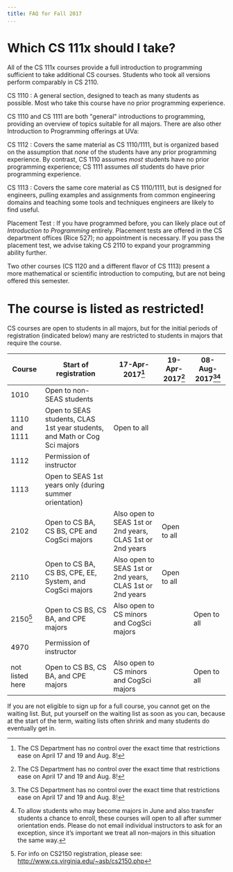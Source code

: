 ```yaml
---
title: FAQ for Fall 2017
...
```


# Which CS 111x should I take?

All of the CS 111x courses provide a full introduction to programming sufficient to take additional CS courses.
Students who took all versions perform comparably in CS 2110.

CS 1110
:   A general section, designed to teach as many students as possible.
    Most who take this course have no prior programming experience.

CS 1110 and CS 1111 are both "general" introductions to programming, providing an overview of topics suitable for all majors.
There are also other Introduction to Programming offerings at UVa:

CS 1112
:   Covers the same material as CS 1110/1111,
    but is organized based on the assumption that *none* of the students have any prior programming experience.
    By contrast, CS 1110 assumes *most* students have no prior programming experience;
    CS 1111 assumes *all* students do have prior programming experience.

CS 1113
:   Covers the same core material as CS 1110/1111, but is designed for engineers,
    pulling examples and assignments from common engineering domains
    and teaching some tools and techniques engineers are likely to find useful.

Placement Test
:   If you have programmed before, you can likely place out of *Introduction to Programming* entirely.
    Placement tests are offered in the CS department offices (Rice 527); no appointment is necessary.
    If you pass the placement test, we advise taking CS 2110 to expand your programming ability further.

Two other courses (CS 1120 and a different flavor of CS 1113) present a more mathematical or scientific introduction to computing, but are not being offered this semester.


# The course is listed as restricted!

CS courses are open to students in all majors, but for the initial periods of registration (indicated below) many are restricted to students in majors that require the course.

|Course|Start of registration|17-Apr-2017[^when]|19-Apr-2017[^when]|08-Aug-2017[^when][^june]|
|------|---------------------|---------------|---------------|----------------|
|1010|Open to non-SEAS students||||
|1110 and 1111|Open to SEAS students, CLAS 1st year students, and Math or Cog Sci majors|Open to all|||
|1112|Permission of instructor||||
|1113|Open to SEAS 1st years only (during summer orientation)||||
|2102|Open to CS BA, CS BS, CPE and CogSci majors|Also open to SEAS 1st or 2nd years, CLAS 1st or 2nd years|Open to all||
|2110|Open to CS BA, CS BS, CPE, EE, System, and CogSci majors|Also open to SEAS 1st or 2nd years, CLAS 1st or 2nd years|Open to all|
|2150[^2]|Open to CS BS, CS BA, and CPE majors|Also open to CS minors and CogSci majors||Open to all|
|4970|Permission of instructor||||
|not listed here|Open to CS BS, CS BA, and CPE majors|Also open to CS minors and CogSci majors||Open to all|

[^when]: The CS Department has no control over the exact time that restrictions ease on April 17 and 19 and Aug. 8!

[^2]: For info on CS2150 registration, please see: <http://www.cs.virginia.edu/~asb/cs2150.php>

[^june]: To allow students who may become majors in June and also transfer students a chance to enroll, these courses will open to all after summer orientation ends.  Please do not email individual instructors to ask for an exception, since it’s important we treat all non-majors in this situation the same way.

If you are not eligible to sign up for a full course, you cannot get on the waiting list. But, put yourself on the waiting list as soon as you can, because at the start of the term, waiting lists often shrink and many students do eventually get in.
